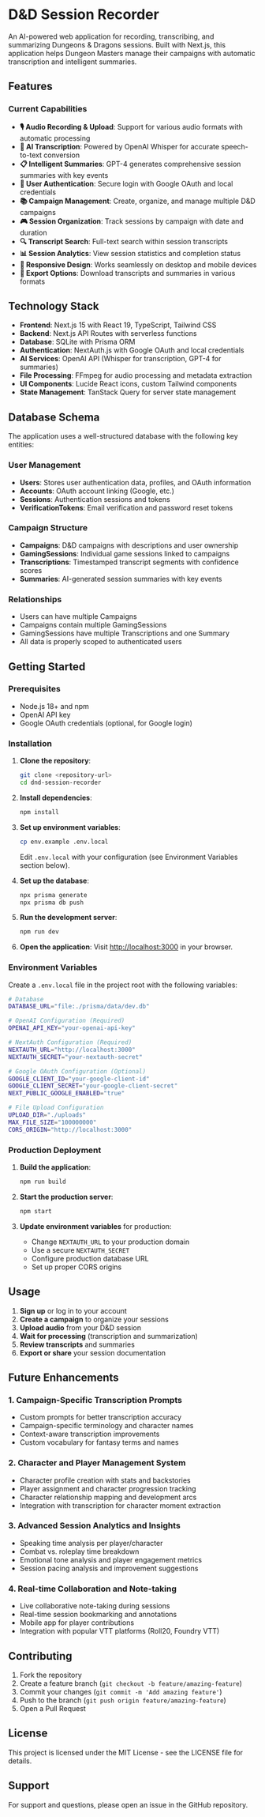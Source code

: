 # D&D Session Recorder

An AI-powered web application for recording, transcribing, and summarizing Dungeons & Dragons sessions. Built with Next.js, this application helps Dungeon Masters manage their campaigns with automatic transcription and intelligent summaries.

## Features

### Current Capabilities

- **🎙️ Audio Recording & Upload**: Support for various audio formats with automatic processing
- **🤖 AI Transcription**: Powered by OpenAI Whisper for accurate speech-to-text conversion
- **📋 Intelligent Summaries**: GPT-4 generates comprehensive session summaries with key events
- **👥 User Authentication**: Secure login with Google OAuth and local credentials
- **📚 Campaign Management**: Create, organize, and manage multiple D&D campaigns
- **🎮 Session Organization**: Track sessions by campaign with date and duration
- **🔍 Transcript Search**: Full-text search within session transcripts
- **📊 Session Analytics**: View session statistics and completion status
- **📱 Responsive Design**: Works seamlessly on desktop and mobile devices
- **💾 Export Options**: Download transcripts and summaries in various formats

## Technology Stack

- **Frontend**: Next.js 15 with React 19, TypeScript, Tailwind CSS
- **Backend**: Next.js API Routes with serverless functions
- **Database**: SQLite with Prisma ORM
- **Authentication**: NextAuth.js with Google OAuth and local credentials
- **AI Services**: OpenAI API (Whisper for transcription, GPT-4 for summaries)
- **File Processing**: FFmpeg for audio processing and metadata extraction
- **UI Components**: Lucide React icons, custom Tailwind components
- **State Management**: TanStack Query for server state management

## Database Schema

The application uses a well-structured database with the following key entities:

### User Management
- **Users**: Stores user authentication data, profiles, and OAuth information
- **Accounts**: OAuth account linking (Google, etc.)
- **Sessions**: Authentication sessions and tokens
- **VerificationTokens**: Email verification and password reset tokens

### Campaign Structure
- **Campaigns**: D&D campaigns with descriptions and user ownership
- **GamingSessions**: Individual game sessions linked to campaigns
- **Transcriptions**: Timestamped transcript segments with confidence scores
- **Summaries**: AI-generated session summaries with key events

### Relationships
- Users can have multiple Campaigns
- Campaigns contain multiple GamingSessions
- GamingSessions have multiple Transcriptions and one Summary
- All data is properly scoped to authenticated users

## Getting Started

### Prerequisites

- Node.js 18+ and npm
- OpenAI API key
- Google OAuth credentials (optional, for Google login)

### Installation

1. **Clone the repository**:
   ```bash
   git clone <repository-url>
   cd dnd-session-recorder
   ```

2. **Install dependencies**:
   ```bash
   npm install
   ```

3. **Set up environment variables**:
   ```bash
   cp env.example .env.local
   ```
   
   Edit `.env.local` with your configuration (see Environment Variables section below).

4. **Set up the database**:
   ```bash
   npx prisma generate
   npx prisma db push
   ```

5. **Run the development server**:
   ```bash
   npm run dev
   ```

6. **Open the application**:
   Visit [http://localhost:3000](http://localhost:3000) in your browser.

### Environment Variables

Create a `.env.local` file in the project root with the following variables:

```bash
# Database
DATABASE_URL="file:./prisma/data/dev.db"

# OpenAI Configuration (Required)
OPENAI_API_KEY="your-openai-api-key"

# NextAuth Configuration (Required)
NEXTAUTH_URL="http://localhost:3000"
NEXTAUTH_SECRET="your-nextauth-secret"

# Google OAuth Configuration (Optional)
GOOGLE_CLIENT_ID="your-google-client-id"
GOOGLE_CLIENT_SECRET="your-google-client-secret"
NEXT_PUBLIC_GOOGLE_ENABLED="true"

# File Upload Configuration
UPLOAD_DIR="./uploads"
MAX_FILE_SIZE="100000000"
CORS_ORIGIN="http://localhost:3000"
```

### Production Deployment

1. **Build the application**:
   ```bash
   npm run build
   ```

2. **Start the production server**:
   ```bash
   npm start
   ```

3. **Update environment variables** for production:
   - Change `NEXTAUTH_URL` to your production domain
   - Use a secure `NEXTAUTH_SECRET`
   - Configure production database URL
   - Set up proper CORS origins

## Usage

1. **Sign up** or log in to your account
2. **Create a campaign** to organize your sessions
3. **Upload audio** from your D&D session
4. **Wait for processing** (transcription and summarization)
5. **Review transcripts** and summaries
6. **Export or share** your session documentation

## Future Enhancements

### 1. Campaign-Specific Transcription Prompts
- Custom prompts for better transcription accuracy
- Campaign-specific terminology and character names
- Context-aware transcription improvements
- Custom vocabulary for fantasy terms and names

### 2. Character and Player Management System
- Character profile creation with stats and backstories
- Player assignment and character progression tracking
- Character relationship mapping and development arcs
- Integration with transcription for character moment extraction

### 3. Advanced Session Analytics and Insights
- Speaking time analysis per player/character
- Combat vs. roleplay time breakdown
- Emotional tone analysis and player engagement metrics
- Session pacing analysis and improvement suggestions

### 4. Real-time Collaboration and Note-taking
- Live collaborative note-taking during sessions
- Real-time session bookmarking and annotations
- Mobile app for player contributions
- Integration with popular VTT platforms (Roll20, Foundry VTT)

## Contributing

1. Fork the repository
2. Create a feature branch (`git checkout -b feature/amazing-feature`)
3. Commit your changes (`git commit -m 'Add amazing feature'`)
4. Push to the branch (`git push origin feature/amazing-feature`)
5. Open a Pull Request

## License

This project is licensed under the MIT License - see the LICENSE file for details.

## Support

For support and questions, please open an issue in the GitHub repository.